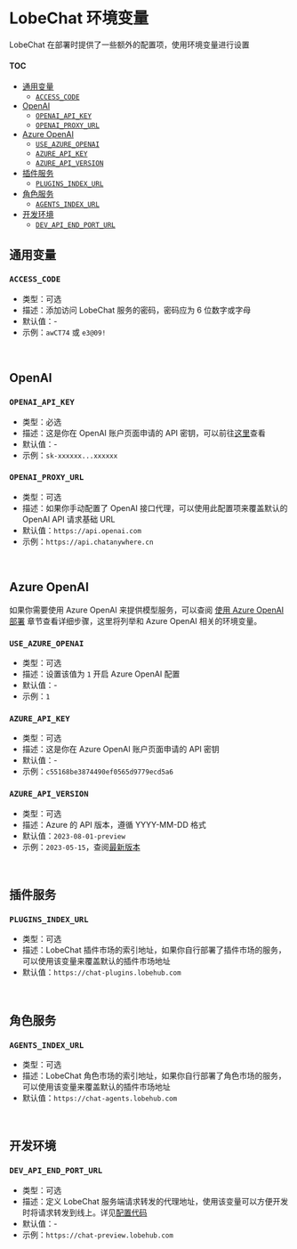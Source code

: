 # LobeChat 环境变量

LobeChat 在部署时提供了一些额外的配置项，使用环境变量进行设置

#### TOC

- [通用变量](#通用变量)
  - [`ACCESS_CODE`](#access_code)
- [OpenAI](#openai)
  - [`OPENAI_API_KEY`](#openai_api_key)
  - [`OPENAI_PROXY_URL`](#openai_proxy_url)
- [Azure OpenAI](#azure-openai)
  - [`USE_AZURE_OPENAI`](#use_azure_openai)
  - [`AZURE_API_KEY`](#azure_api_key)
  - [`AZURE_API_VERSION`](#azure_api_version)
- [插件服务](#插件服务)
  - [`PLUGINS_INDEX_URL`](#plugins_index_url)
- [角色服务](#角色服务)
  - [`AGENTS_INDEX_URL`](#agents_index_url)
- [开发环境](#开发环境)
  - [`DEV_API_END_PORT_URL`](#dev_api_end_port_url)

## 通用变量

### `ACCESS_CODE`

- 类型：可选
- 描述：添加访问 LobeChat 服务的密码，密码应为 6 位数字或字母
- 默认值：-
- 示例：`awCT74` 或 `e3@09!`

<br/>

## OpenAI

### `OPENAI_API_KEY`

- 类型：必选
- 描述：这是你在 OpenAI 账户页面申请的 API 密钥，可以前往[这里][openai-api-page]查看
- 默认值：-
- 示例：`sk-xxxxxx...xxxxxx`

### `OPENAI_PROXY_URL`

- 类型：可选
- 描述：如果你手动配置了 OpenAI 接口代理，可以使用此配置项来覆盖默认的 OpenAI API 请求基础 URL
- 默认值：`https://api.openai.com`
- 示例：`https://api.chatanywhere.cn`

<br/>

## Azure OpenAI

如果你需要使用 Azure OpenAI 来提供模型服务，可以查阅 [使用 Azure OpenAI 部署](./Deploy-with-Azure-OpenAI.zh-CN.md) 章节查看详细步骤，这里将列举和 Azure OpenAI 相关的环境变量。

### `USE_AZURE_OPENAI`

- 类型：可选
- 描述：设置该值为 `1` 开启 Azure OpenAI 配置
- 默认值：-
- 示例：`1`

### `AZURE_API_KEY`

- 类型：可选
- 描述：这是你在 Azure OpenAI 账户页面申请的 API 密钥
- 默认值：-
- 示例：`c55168be3874490ef0565d9779ecd5a6`

### `AZURE_API_VERSION`

- 类型：可选
- 描述：Azure 的 API 版本，遵循 YYYY-MM-DD 格式
- 默认值：`2023-08-01-preview`
- 示例：`2023-05-15`，查阅[最新版本][azure-api-verion-url]

<br/>

## 插件服务

### `PLUGINS_INDEX_URL`

- 类型：可选
- 描述：LobeChat 插件市场的索引地址，如果你自行部署了插件市场的服务，可以使用该变量来覆盖默认的插件市场地址
- 默认值：`https://chat-plugins.lobehub.com`

<br/>

## 角色服务

### `AGENTS_INDEX_URL`

- 类型：可选
- 描述：LobeChat 角色市场的索引地址，如果你自行部署了角色市场的服务，可以使用该变量来覆盖默认的插件市场地址
- 默认值：`https://chat-agents.lobehub.com`

<br/>

## 开发环境

### `DEV_API_END_PORT_URL`

- 类型：可选
- 描述：定义 LobeChat 服务端请求转发的代理地址，使用该变量可以方便开发时将请求转发到线上。详见[配置代码](https://github.com/lobehub/lobe-chat/blob/main/next.config.mjs#L29-L38)
- 默认值：-
- 示例：`https://chat-preview.lobehub.com`

[azure-api-verion-url]: https://docs.microsoft.com/zh-cn/azure/developer/javascript/api-reference/es-modules/azure-sdk/ai-translation/translationconfiguration?view=azure-node-latest#api-version
[openai-api-page]: https://platform.openai.com/account/api-keys
